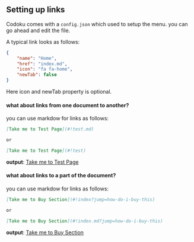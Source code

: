 ## Setting up links

Codoku comes with a `config.json` which used to setup the menu. you can go ahead and edit the file.

A typical link looks as follows:
```json
{
    "name": "Home",
    "href": "index.md",
    "icon": "fa fa-home",
    "newTab": false
}
```
Here icon and newTab property is optional.

#### what about links from one document to another?
you can use markdow for links as follows:

```markdown
[Take me to Test Page](#!test.md)

or

[Take me to Test Page](#!test)
```
**output**: [Take me to Test Page](#!test)

#### what about links to a part of the document?
you can use markdow for links as follows:

```markdown
[Take me to Buy Section](#!index?jump=how-do-i-buy-this)

or

[Take me to Buy Section](#!index.md?jump=how-do-i-buy-this)
```
**output**: [Take me to Buy Section](#!index?jump=how-do-i-buy-this)
